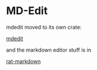 # MD-Edit

mdedit moved to its own crate:

[mdedit](https://github.com/thscharler/mdedit)

and the markdown editor stuff is in

[rat-markdown](https://github.com/thscharler/rat-salsa/tree/master/rat-markdown)